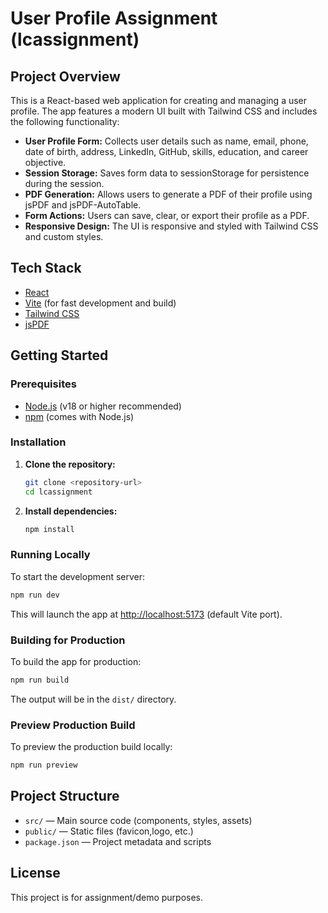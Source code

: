 # User Profile Assignment (lcassignment)

## Project Overview

This is a React-based web application for creating and managing a user profile. The app features a modern UI built with Tailwind CSS and includes the following functionality:

- **User Profile Form:** Collects user details such as name, email, phone, date of birth, address, LinkedIn, GitHub, skills, education, and career objective.
- **Session Storage:** Saves form data to sessionStorage for persistence during the session.
- **PDF Generation:** Allows users to generate a PDF of their profile using jsPDF and jsPDF-AutoTable.
- **Form Actions:** Users can save, clear, or export their profile as a PDF.
- **Responsive Design:** The UI is responsive and styled with Tailwind CSS and custom styles.

## Tech Stack
- [React](https://react.dev/)
- [Vite](https://vitejs.dev/) (for fast development and build)
- [Tailwind CSS](https://tailwindcss.com/)
- [jsPDF](https://github.com/parallax/jsPDF)

## Getting Started

### Prerequisites
- [Node.js](https://nodejs.org/) (v18 or higher recommended)
- [npm](https://www.npmjs.com/) (comes with Node.js)

### Installation
1. **Clone the repository:**
   ```bash
   git clone <repository-url>
   cd lcassignment
   ```
2. **Install dependencies:**
   ```bash
   npm install
   ```

### Running Locally
To start the development server:
```bash
npm run dev
```
This will launch the app at [http://localhost:5173](http://localhost:5173) (default Vite port).

### Building for Production
To build the app for production:
```bash
npm run build
```
The output will be in the `dist/` directory.

### Preview Production Build
To preview the production build locally:
```bash
npm run preview
```

## Project Structure
- `src/` — Main source code (components, styles, assets)
- `public/` — Static files (favicon,logo, etc.)
- `package.json` — Project metadata and scripts

## License
This project is for assignment/demo purposes. 